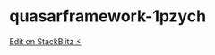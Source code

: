 # quasarframework-1pzych

[Edit on StackBlitz ⚡️](https://stackblitz.com/edit/quasarframework-1pzych)